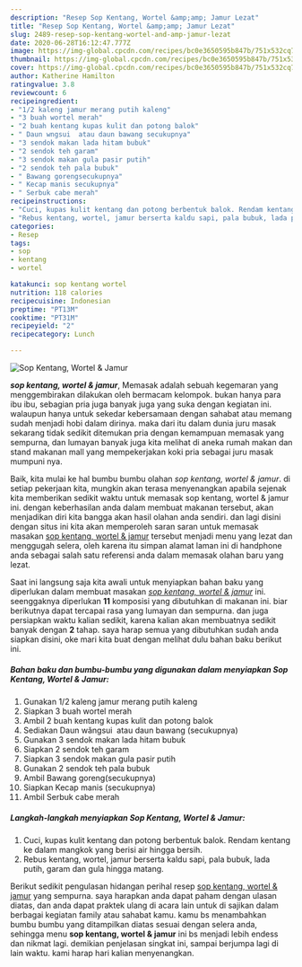 ```yaml
---
description: "Resep Sop Kentang, Wortel &amp;amp; Jamur Lezat"
title: "Resep Sop Kentang, Wortel &amp;amp; Jamur Lezat"
slug: 2489-resep-sop-kentang-wortel-and-amp-jamur-lezat
date: 2020-06-28T16:12:47.777Z
image: https://img-global.cpcdn.com/recipes/bc0e3650595b847b/751x532cq70/sop-kentang-wortel-jamur-foto-resep-utama.jpg
thumbnail: https://img-global.cpcdn.com/recipes/bc0e3650595b847b/751x532cq70/sop-kentang-wortel-jamur-foto-resep-utama.jpg
cover: https://img-global.cpcdn.com/recipes/bc0e3650595b847b/751x532cq70/sop-kentang-wortel-jamur-foto-resep-utama.jpg
author: Katherine Hamilton
ratingvalue: 3.8
reviewcount: 6
recipeingredient:
- "1/2 kaleng jamur merang putih kaleng"
- "3 buah wortel merah"
- "2 buah kentang kupas kulit dan potong balok"
- " Daun wngsui  atau daun bawang secukupnya"
- "3 sendok makan lada hitam bubuk"
- "2 sendok teh garam"
- "3 sendok makan gula pasir putih"
- "2 sendok teh pala bubuk"
- " Bawang gorengsecukupnya"
- " Kecap manis secukupnya"
- " Serbuk cabe merah"
recipeinstructions:
- "Cuci, kupas kulit kentang dan potong berbentuk balok. Rendam kentang ke dalam mangkok yang berisi air hingga bersih."
- "Rebus kentang, wortel, jamur berserta kaldu sapi, pala bubuk, lada putih, garam dan gula hingga matang."
categories:
- Resep
tags:
- sop
- kentang
- wortel

katakunci: sop kentang wortel 
nutrition: 118 calories
recipecuisine: Indonesian
preptime: "PT13M"
cooktime: "PT31M"
recipeyield: "2"
recipecategory: Lunch

---
```



![Sop Kentang, Wortel &amp; Jamur](https://img-global.cpcdn.com/recipes/bc0e3650595b847b/751x532cq70/sop-kentang-wortel-jamur-foto-resep-utama.jpg)

<b><i>sop kentang, wortel &amp; jamur</i></b>, Memasak adalah sebuah kegemaran yang menggembirakan dilakukan oleh bermacam kelompok. bukan hanya para ibu ibu, sebagian pria juga banyak juga yang suka dengan kegiatan ini. walaupun hanya untuk sekedar kebersamaan dengan sahabat atau memang sudah menjadi hobi dalam dirinya. maka dari itu dalam dunia juru masak sekarang tidak sedikit ditemukan pria dengan kemampuan memasak yang sempurna, dan lumayan banyak juga kita melihat di aneka rumah makan dan stand makanan mall yang mempekerjakan koki pria sebagai juru masak mumpuni nya.

Baik, kita mulai ke hal bumbu bumbu olahan <i>sop kentang, wortel &amp; jamur</i>. di setiap pekerjaan kita, mungkin akan terasa menyenangkan apabila sejenak kita memberikan sedikit waktu untuk memasak sop kentang, wortel &amp; jamur ini. dengan keberhasilan anda dalam membuat makanan tersebut, akan menjadikan diri kita bangga akan hasil olahan anda sendiri. dan lagi disini dengan situs ini kita akan memperoleh saran saran untuk memasak masakan <u>sop kentang, wortel &amp; jamur</u> tersebut menjadi menu yang lezat dan menggugah selera, oleh karena itu simpan alamat laman ini di handphone anda sebagai salah satu referensi anda dalam memasak olahan baru yang lezat.




Saat ini langsung saja kita awali untuk menyiapkan bahan baku yang diperlukan dalam membuat masakan <u><i>sop kentang, wortel &amp; jamur</i></u> ini. seenggaknya diperlukan <b>11</b> komposisi yang dibutuhkan di makanan ini. biar berikutnya dapat tercapai rasa yang lumayan dan sempurna. dan juga persiapkan waktu kalian sedikit, karena kalian akan membuatnya sedikit banyak dengan <b>2</b> tahap. saya harap semua yang dibutuhkan sudah anda siapkan disini, oke mari kita buat dengan melihat dulu bahan baku berikut ini.

<!--inarticleads1-->

##### Bahan baku dan bumbu-bumbu yang digunakan dalam menyiapkan Sop Kentang, Wortel &amp; Jamur:

1. Gunakan 1/2 kaleng jamur merang putih kaleng
1. Siapkan 3 buah wortel merah
1. Ambil 2 buah kentang kupas kulit dan potong balok
1. Sediakan  Daun wǎngsui  atau daun bawang (secukupnya)
1. Gunakan 3 sendok makan lada hitam bubuk
1. Siapkan 2 sendok teh garam
1. Siapkan 3 sendok makan gula pasir putih
1. Gunakan 2 sendok teh pala bubuk
1. Ambil  Bawang goreng(secukupnya)
1. Siapkan  Kecap manis (secukupnya)
1. Ambil  Serbuk cabe merah




<!--inarticleads2-->

##### Langkah-langkah menyiapkan Sop Kentang, Wortel &amp; Jamur:

1. Cuci, kupas kulit kentang dan potong berbentuk balok. Rendam kentang ke dalam mangkok yang berisi air hingga bersih.
1. Rebus kentang, wortel, jamur berserta kaldu sapi, pala bubuk, lada putih, garam dan gula hingga matang.




Berikut sedikit pengulasan hidangan perihal resep <u>sop kentang, wortel &amp; jamur</u> yang sempurna. saya harapkan anda dapat paham dengan ulasan diatas, dan anda dapat praktek ulang di acara lain untuk di sajikan dalam berbagai kegiatan family atau sahabat kamu. kamu bs menambahkan bumbu bumbu yang ditampilkan diatas sesuai dengan selera anda, sehingga menu <b>sop kentang, wortel &amp; jamur</b> ini bs menjadi lebih endess dan nikmat lagi. demikian penjelasan singkat ini, sampai berjumpa lagi di lain waktu. kami harap hari kalian menyenangkan.
